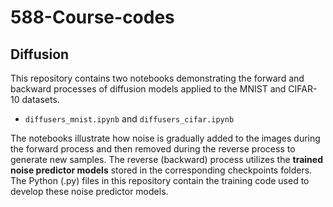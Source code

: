 # 588-Course-codes

## Diffusion
This repository contains two notebooks demonstrating the forward and backward processes of diffusion models applied to the MNIST and CIFAR-10 datasets.

- `diffusers_mnist.ipynb` and `diffusers_cifar.ipynb`

The notebooks illustrate how noise is gradually added to the images during the forward process and then removed during the reverse process to generate new samples. 
The reverse (backward) process utilizes the **trained noise predictor models** stored in the corresponding checkpoints folders. The Python (.py) files in this repository contain the training code used to develop these noise predictor models.
